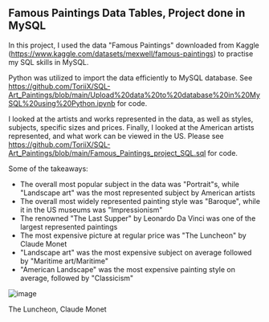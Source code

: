 ## Famous Paintings Data Tables, Project done in MySQL

In this project, I used the data "Famous Paintings" downloaded from Kaggle (https://www.kaggle.com/datasets/mexwell/famous-paintings) to practise my SQL skills in MySQL. 

Python was utilized to import the data efficiently to MySQL database. See https://github.com/ToriiX/SQL-Art_Paintings/blob/main/Upload%20data%20to%20database%20in%20MySQL%20using%20Python.ipynb for code. 

I looked at the artists and works represented in the data, as well as styles, subjects, specific sizes and prices. Finally, I looked at the American artists represented, and what work can be viewed in the US.
Please see https://github.com/ToriiX/SQL-Art_Paintings/blob/main/Famous_Paintings_project_SQL.sql for code.

Some of the takeaways:

- The overall most popular subject in the data was "Portrait"s, while "Landscape art" was the most represented subject by American artists
- The overall most widely represented painting style was "Baroque", while it in the US museums was "Impressionism"
- The renowned "The Last Supper" by Leonardo Da Vinci was one of the largest represented paintings
- The most expensive picture at regular price was "The Luncheon" by Claude Monet
- "Landscape art" was the most expensive subject on average followed by "Maritime art/Maritime"
- "American Landscape" was the most expensive painting style on average, followed by "Classicism"


![image](https://github.com/ToriiX/SQL-Art_Paintings/assets/156717220/1fca8149-c7d0-492c-bdf7-2e2ea2b39f7e)


The Luncheon, Claude Monet
